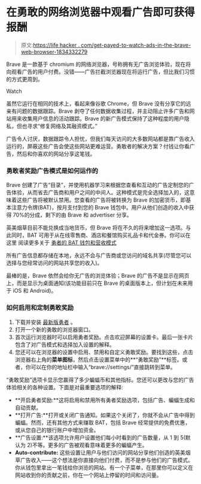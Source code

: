 # 在勇敢的网络浏览器中观看广告即可获得报酬

> 原文:[https://life hacker . com/get-payed-to-watch-ads-in-the-brave-web-browser-1834332279](https://lifehacker.com/get-paid-to-watch-ads-in-the-brave-web-browser-1834332279)

Brave 是一款基于 chromium 的网络浏览器，号称拥有无广告浏览体验，现在将向观看广告的用户付费。没错——广告拦截浏览器现在将运行广告，但比我们习惯的方式更周到。

Watch

虽然它运行在相同的技术上，看起来像谷歌 Chrome，但 Brave 没有分享它的远亲有问题的数据跟踪。Brave 剥夺了任何数据收集过程，并主动阻止许多广告和网站用来收集用户信息的活动跟踪。Brave 的新广告模式保持了这种程度的用户隐私，但也寻求“修复网络及其融资模式。”

广告令人讨厌，数据跟踪令人担忧，但我们每天访问的大多数网站都是靠广告收入运行的，屏蔽这些广告会使这些网站更难运营。勇敢者的解决方案？付钱让你看广告，然后和你喜欢的网站分享这笔钱。

### 勇敢者奖励广告模式是如何运作的

Brave 创建了广告“目录”，并使用机器学习来根据您查看和互动的广告定制您的广告体验，从而省去广告商和用户之间的中间人。这种模式是完全选择加入的，这意味着这些广告将被默认禁用。您查看的广告将被转换为 Brave 的加密货币，即基本注意力令牌(BAT)，按月支付到您的 Brave 钱包中。用户从他们创造的收入中获得 70%的分成，剩下的由 Brave 和 advertiser 分享。

英美烟草目前不能兑换成当地货币，但 Brave 将在不久的将来增加这一选项。与此同时，BAT 可用于从在线零售商、酒店和餐馆购买礼品卡和代金券。你可以在这里 阅读更多关于 [勇者的 BAT 钱包和营收模式](https://brave.com/brave-rewards/)

所有广告信息都存储在本地，永远不会与广告商或您访问的域名共享(尽管您可以选择与您经常访问的网站共享您的收入)。

最棒的是，Brave 依然会给你无广告的浏览体验；Brave 的广告不是显示在网页上，而是显示为桌面通知(该功能目前只在 Brave 的桌面版本上，但计划在未来用于 iOS 和 Android)。

### 如何启用和定制勇敢奖励

1.  下载并安装 [最新版勇者](https://brave.com/download/) 。
2.  打开一个新的勇敢的浏览器窗口。
3.  首次运行浏览器时可以启用勇者奖励。点击欢迎屏幕的设置卡。最后一张卡片包含了对广告模式和选择加入设置的解释。
4.  您还可以在浏览器的设置中启用、禁用和自定义勇敢奖励。要找到这些，点击浏览器右上角的**菜单图标**，然后点击设置菜单中的**“勇敢奖励”**标签。或者，你可以在你的地址栏中输入“brave://settings/”直接跳转到菜单。

“勇敢奖励”选项卡显示您赢得了多少蝙蝠币和其他指标。您还可以更改与您的广告体验相关的各种设置。下面是对最重要选项的解释:

*   **开启勇者奖励:**这将启用和禁用所有勇者奖励选项，包括广告、蝙蝠生成和自动贡献。
*   **打开广告:**打开或关闭广告通知。如果这个关闭了，你就不会从广告中得到蝙蝠。然而，还有其他方式来赚取 BAT，包括 Brave 经常提供的免费优惠，或从您自己的银行账户中增加资金。
*   **广告设置:**该选项允许用户设置他们每小时看到的广告数量，从 1 到 5(默认为 2)不等。更多的广告被观看意味着更多的蝙蝠产生。
*   **Auto-contribute:** 这些设置让用户与他们访问的网站分享他们创造的英美烟草广告收入——这个想法是你直接向他们付费，而不是参与他们的广告模式。你从钱包里拿出一笔钱给你浏览的网站。有一个子菜单，在那里你可以定义在网站收到你的贡献之前，你在一个网站上停留的时间和访问量。